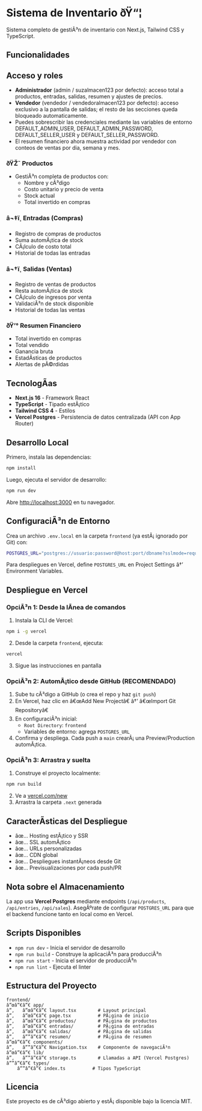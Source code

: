 ﻿# Sistema de Inventario ðŸ“¦

Sistema completo de gestiÃ³n de inventario con Next.js, Tailwind CSS y TypeScript.

## Funcionalidades

## Acceso y roles

- **Administrador** (admin / suzalmacen123 por defecto): acceso total a productos, entradas, salidas, resumen y ajustes de precios.
- **Vendedor** (vendedor / vendedoralmacen123 por defecto): acceso exclusivo a la pantalla de salidas; el resto de las secciones queda bloqueado automaticamente.
- Puedes sobrescribir las credenciales mediante las variables de entorno DEFAULT_ADMIN_USER, DEFAULT_ADMIN_PASSWORD, DEFAULT_SELLER_USER y DEFAULT_SELLER_PASSWORD.
- El resumen financiero ahora muestra actividad por vendedor con conteos de ventas por dia, semana y mes.

### ðŸŽ¯ Productos
- GestiÃ³n completa de productos con:
  - Nombre y cÃ³digo
  - Costo unitario y precio de venta
  - Stock actual
  - Total invertido en compras

### â¬‡ï¸ Entradas (Compras)
- Registro de compras de productos
- Suma automÃ¡tica de stock
- CÃ¡lculo de costo total
- Historial de todas las entradas

### â¬†ï¸ Salidas (Ventas)
- Registro de ventas de productos
- Resta automÃ¡tica de stock
- CÃ¡lculo de ingresos por venta
- ValidaciÃ³n de stock disponible
- Historial de todas las ventas

### ðŸ’° Resumen Financiero
- Total invertido en compras
- Total vendido
- Ganancia bruta
- EstadÃ­sticas de productos
- Alertas de pÃ©rdidas

## TecnologÃ­as

- **Next.js 16** - Framework React
- **TypeScript** - Tipado estÃ¡tico
- **Tailwind CSS 4** - Estilos
- **Vercel Postgres** - Persistencia de datos centralizada (API con App Router)

## Desarrollo Local

Primero, instala las dependencias:

```bash
npm install
```

Luego, ejecuta el servidor de desarrollo:

```bash
npm run dev
```

Abre [http://localhost:3000](http://localhost:3000) en tu navegador.

## ConfiguraciÃ³n de Entorno

Crea un archivo `.env.local` en la carpeta `frontend` (ya estÃ¡ ignorado por Git) con:

```bash
POSTGRES_URL="postgres://usuario:password@host:port/dbname?sslmode=require"
```

Para despliegues en Vercel, define `POSTGRES_URL` en Project Settings â†’ Environment Variables.

## Despliegue en Vercel

### OpciÃ³n 1: Desde la lÃ­nea de comandos

1. Instala la CLI de Vercel:
```bash
npm i -g vercel
```

2. Desde la carpeta `frontend`, ejecuta:
```bash
vercel
```

3. Sigue las instrucciones en pantalla

### OpciÃ³n 2: AutomÃ¡tico desde GitHub (RECOMENDADO)

1. Sube tu cÃ³digo a GitHub (o crea el repo y haz `git push`)
2. En Vercel, haz clic en â€œAdd New Projectâ€ â†’ â€œImport Git Repositoryâ€
3. En configuraciÃ³n inicial:
   - `Root Directory`: `frontend`
   - Variables de entorno: agrega `POSTGRES_URL`
4. Confirma y despliega. Cada push a `main` crearÃ¡ una Preview/Production automÃ¡tica.

### OpciÃ³n 3: Arrastra y suelta

1. Construye el proyecto localmente:
```bash
npm run build
```

2. Ve a [vercel.com/new](https://vercel.com/new)
3. Arrastra la carpeta `.next` generada

## CaracterÃ­sticas del Despliegue

- âœ… Hosting estÃ¡tico y SSR
- âœ… SSL automÃ¡tico
- âœ… URLs personalizadas
- âœ… CDN global
- âœ… Despliegues instantÃ¡neos desde Git
- âœ… Previsualizaciones por cada push/PR

## Nota sobre el Almacenamiento

La app usa **Vercel Postgres** mediante endpoints (`/api/products`, `/api/entries`, `/api/sales`). AsegÃºrate de configurar `POSTGRES_URL` para que el backend funcione tanto en local como en Vercel.

## Scripts Disponibles

- `npm run dev` - Inicia el servidor de desarrollo
- `npm run build` - Construye la aplicaciÃ³n para producciÃ³n
- `npm run start` - Inicia el servidor de producciÃ³n
- `npm run lint` - Ejecuta el linter

## Estructura del Proyecto

```
frontend/
â”œâ”€â”€ app/
â”‚   â”œâ”€â”€ layout.tsx        # Layout principal
â”‚   â”œâ”€â”€ page.tsx          # PÃ¡gina de inicio
â”‚   â”œâ”€â”€ productos/        # PÃ¡gina de productos
â”‚   â”œâ”€â”€ entradas/         # PÃ¡gina de entradas
â”‚   â”œâ”€â”€ salidas/          # PÃ¡gina de salidas
â”‚   â””â”€â”€ resumen/          # PÃ¡gina de resumen
â”œâ”€â”€ components/
â”‚   â””â”€â”€ Navigation.tsx    # Componente de navegaciÃ³n
â”œâ”€â”€ lib/
â”‚   â””â”€â”€ storage.ts        # Llamadas a API (Vercel Postgres)
â””â”€â”€ types/
    â””â”€â”€ index.ts          # Tipos TypeScript
```

## Licencia

Este proyecto es de cÃ³digo abierto y estÃ¡ disponible bajo la licencia MIT.




